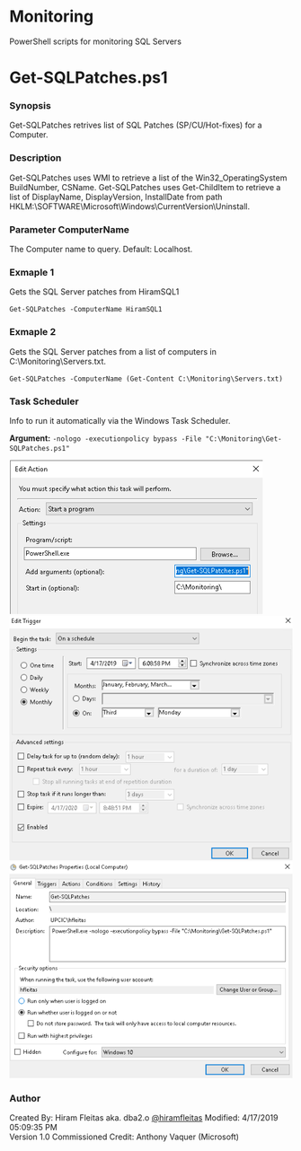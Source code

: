 # Monitoring
PowerShell scripts for monitoring SQL Servers

# Get-SQLPatches.ps1

### Synopsis
Get-SQLPatches retrives list of SQL Patches (SP/CU/Hot-fixes) for a Computer.

### Description
Get-SQLPatches uses WMI to retrieve a list of the Win32_OperatingSystem BuildNumber, CSName.
Get-SQLPatches uses Get-ChildItem to retrieve a list of DisplayName, DisplayVersion, InstallDate
from path HKLM:\SOFTWARE\Microsoft\Windows\CurrentVersion\Uninstall.

### Parameter ComputerName
The Computer name to query. Default: Localhost.

### Exmaple 1
Gets the SQL Server patches from HiramSQL1
~~~
Get-SQLPatches -ComputerName HiramSQL1
~~~

### Exmaple 2
Gets the SQL Server patches from a list of computers in C:\Monitoring\Servers.txt.
~~~
Get-SQLPatches -ComputerName (Get-Content C:\Monitoring\Servers.txt)
~~~

### Task Scheduler
Info to run it automatically via the Windows Task Scheduler.

**Argument:** `-nologo -executionpolicy bypass -File "C:\Monitoring\Get-SQLPatches.ps1"`

![Action](/TaskSchedulerEditActionPowerShell.png?raw=true "Action")
![Schedule](/TaskSchedulerScheduleMonthly3rdMonday.png?raw=true "Schedule")
![Schedule](/TaskSchedulerGeneralPowerShell.png?raw=true "Schedule")

### Author
Created By: Hiram Fleitas aka. dba2.o [@hiramfleitas](http://twitter.com/hiramfleitas)
Modified: 4/17/2019 05:09:35 PM  
Version 1.0
Commissioned Credit: Anthony Vaquer (Microsoft)

